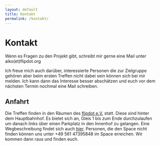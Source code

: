 ```yaml
---
layout: default
title: Kontakt
permalink: /kontakt/
---
```


# Kontakt

Wenn es Fragen zu den Projekt gibt, schreibt mir gerne eine Mail unter aiko(et)flipdot.org

Ich freue mich auch darüber, interessierte Personen die zur Zielgruppe gehören aber beim ersten Treffen nicht dabei sein
können sich bei mir melden. Ich kann dann das Interesse besser abschätzen und euch vor dem nächsten Termin nochmal eine Mail schreiben.


## Anfahrt 

Die Treffen finden in den Räumen des [flipdot e.V.](https://flipdot.org/) statt. Diese sind hinter dem Hauptbahnhof. 
Es bietet sich an, Gleis 1 bis zum Ende durchzulaufen um danach links über einen Parkplatz in den Innenhof zu gelangen. 
Eine Wegbeschreibung findet sich auch [hier](https://flipdot.org//wiki/Kontakt).
Personen, die den Space nicht finden können uns unter +49 561 47395848 im Space erreichen. 
Wir kommen dann raus und finden euch.
